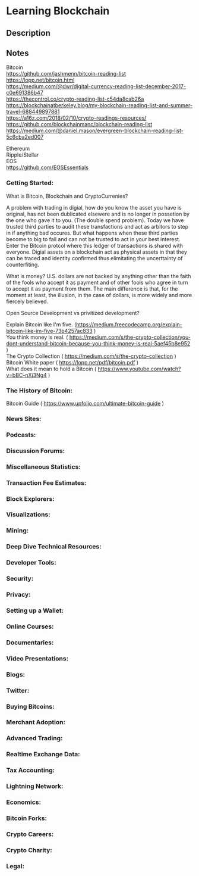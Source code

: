 # Learning Blockchain   

## Description   

## Notes
  Bitcoin   
    https://github.com/jashmenn/bitcoin-reading-list   
    https://lopp.net/bitcoin.html   
    https://medium.com/@dwr/digital-currency-reading-list-december-2017-c0e691386b47   
    https://thecontrol.co/crypto-reading-list-c54da8cab26a   
    https://blockchainatberkeley.blog/my-blockchain-reading-list-and-summer-travel-688449897881   
    https://a16z.com/2018/02/10/crypto-readings-resources/   
    https://github.com/blockchainmanc/blockchain-reading-list   
    https://medium.com/@daniel.mason/evergreen-blockchain-reading-list-5c6cba2ed007   
  
    
  Ethereum   
  Ripple/Stellar   
  EOS   
    https://github.com/EOSEssentials  


### Getting Started:   
  What is Bitcoin, Blockchain and CryptoCurrenies?
  
   A problem with trading in digial, how do you know the asset you have is original, has not been dublicated elsewere and is no longer in possetion by the one who gave it to you.  (The double spend problem).  Today we have trusted third parties to audit these transfactions and act as arbitors to step in if anything bad occures.  But what happens when these third parties become to big to fail and can not be trusted to act in your best interest. Enter the Bitcoin protcol where this ledger of transactions is shared with everyone.
   Digial assets on a blockchain act as physical assets in that they can be traced and identity confirmed thus elimitating the uncerttainty of counterfiting.
   
   What is money?
     U.S. dollars are not backed by anything other than the faith of the fools who accept it as payment and of other fools who agree in turn to accept it as payment from them. The main difference is that, for the moment at least, the illusion, in the case of dollars, is more widely and more fiercely believed.

   Open Source Development vs privitized development?
  
  Explain Bitcoin like I'm five. (https://medium.freecodecamp.org/explain-bitcoin-like-im-five-73b4257ac833 )   
  You think money is real.  ( https://medium.com/s/the-crypto-collection/you-dont-understand-bitcoin-because-you-think-money-is-real-5aef45b8e952 )   
  The Crypto Collection ( https://medium.com/s/the-crypto-collection )   
  Bitcoin White paper ( https://lopp.net/pdf/bitcoin.pdf )   
  What does it mean to hold a Bitcoin ( https://www.youtube.com/watch?v=bBC-nXj3Ng4 )   
   
  


### The History of Bitcoin:   

  Bitcoin Guide ( https://www.upfolio.com/ultimate-bitcoin-guide )


### News Sites:   


### Podcasts:   


### Discussion Forums:   


### Miscellaneous Statistics:   


### Transaction Fee Estimates:   


### Block Explorers:   


### Visualizations:   


### Mining:   
 

### Deep Dive Technical Resources:   


### Developer Tools:   


### Security: 


### Privacy:   


### Setting up a Wallet:   


### Online Courses:   


### Documentaries:   


### Video Presentations:   


### Blogs:   


### Twitter:   


### Buying Bitcoins:   


### Merchant Adoption:   


### Advanced Trading:   


### Realtime Exchange Data:   


### Tax Accounting:   


### Lightning Network:   


### Economics:   


### Bitcoin Forks:   


### Crypto Careers:   


### Crypto Charity:   


### Legal:   

   
